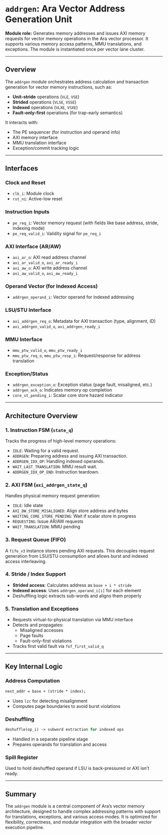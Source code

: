 # `addrgen`: Ara Vector Address Generation Unit

**Module role:** Generates memory addresses and issues AXI memory requests for vector memory operations in the Ara vector processor. It supports various memory access patterns, MMU translations, and exceptions. The module is instantiated once per vector lane cluster.

---

## Overview

The `addrgen` module orchestrates address calculation and transaction generation for vector memory instructions, such as:

- **Unit-stride** operations (`VLE`, `VSE`)
- **Strided** operations (`VLSE`, `VSSE`)
- **Indexed** operations (`VLXE`, `VSXE`)
- **Fault-only-first** operations (for trap-early semantics)

It interacts with:
- The PE sequencer (for instruction and operand info)
- AXI memory interface
- MMU translation interface
- Exception/commit tracking logic

---

## Interfaces

### Clock and Reset
- `clk_i`: Module clock
- `rst_ni`: Active-low reset

### Instruction Inputs
- `pe_req_i`: Vector memory request (with fields like base address, stride, indexing mode)
- `pe_req_valid_i`: Validity signal for `pe_req_i`

### AXI Interface (AR/AW)
- `axi_ar_o`: AXI read address channel
- `axi_ar_valid_o`, `axi_ar_ready_i`
- `axi_aw_o`: AXI write address channel
- `axi_aw_valid_o`, `axi_aw_ready_i`

### Operand Vector (for Indexed Access)
- `addrgen_operand_i`: Vector operand for indexed addressing

### LSU/STU Interface
- `axi_addrgen_req_o`: Metadata for AXI transaction (type, alignment, ID)
- `axi_addrgen_valid_o`, `axi_addrgen_ready_i`

### MMU Interface
- `mmu_ptw_valid_o`, `mmu_ptw_ready_i`
- `mmu_ptw_req_o`, `mmu_ptw_resp_i`: Request/response for address translation

### Exception/Status
- `addrgen_exception_o`: Exception status (page fault, misaligned, etc.)
- `addrgen_ack_o`: Indicates memory op completion
- `core_st_pending_i`: Scalar core store hazard indicator

---

## Architecture Overview

### 1. **Instruction FSM (`state_q`)**

Tracks the progress of high-level memory operations:
- `IDLE`: Waiting for a valid request.
- `ADDRGEN`: Preparing address and issuing AXI transaction.
- `ADDRGEN_IDX_OP`: Handling indexed operands.
- `WAIT_LAST_TRANSLATION`: MMU result wait.
- `ADDRGEN_IDX_OP_END`: Instruction teardown.

### 2. **AXI FSM (`axi_addrgen_state_q`)**

Handles physical memory request generation:
- `IDLE`: Idle state
- `AXI_DW_STORE_MISALIGNED`: Align store address and bytes
- `WAITING_CORE_STORE_PENDING`: Wait if scalar store in progress
- `REQUESTING`: Issue AR/AW requests
- `WAIT_TRANSLATION`: MMU pending

### 3. **Request Queue (FIFO)**

A `fifo_v3` instance stores pending AXI requests. This decouples request generation from LSU/STU consumption and allows burst and indexed access interleaving.

### 4. **Stride / Index Support**

- **Strided access**: Calculates address as `base + i * stride`
- **Indexed access**: Uses `addrgen_operand_i[i]` for each element
- Deshuffling logic extracts sub-words and aligns them properly

### 5. **Translation and Exceptions**

- Requests virtual-to-physical translation via MMU interface
- Detects and propagates:
  - Misaligned accesses
  - Page faults
  - Fault-only-first violations
- Tracks first valid fault via `fof_first_valid_q`

---

## Key Internal Logic

### Address Computation
```systemverilog
next_addr = base + (stride * index);
```
- Uses `lzc` for detecting misalignment
- Computes page boundaries to avoid burst violations

### Deshuffling
```systemverilog
deshuffle(op_i) -> subword extraction for indexed ops
```
- Handled in a separate pipeline stage
- Prepares operands for translation and access

### Spill Register
Used to hold deshuffled operand if LSU is back-pressured or AXI isn’t ready.

---

## Summary

The `addrgen` module is a central component of Ara’s vector memory architecture, designed to handle complex addressing patterns with support for translations, exceptions, and various access modes. It is optimized for flexibility, correctness, and modular integration with the broader vector execution pipeline.